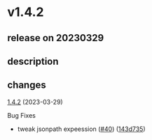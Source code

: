 # v1.4.2

## release on 20230329

## description

## changes

<a href="https://github.com/stoplightio/spectral-owasp-ruleset/compare/v1.4.1...v1.4.2">1.4.2</a> (2023-03-29)

Bug Fixes

* tweak jsonpath expeession (<a href="https://github.com/stoplightio/spectral-owasp-ruleset/issues/40" data-hovercard-type="pull_request" data-hovercard-url="/stoplightio/spectral-owasp-ruleset/pull/40/hovercard">#40</a>) (<a href="https://github.com/stoplightio/spectral-owasp-ruleset/commit/143d7354e6a6699302c2cbd072740c1da942bc95">143d735</a>)

